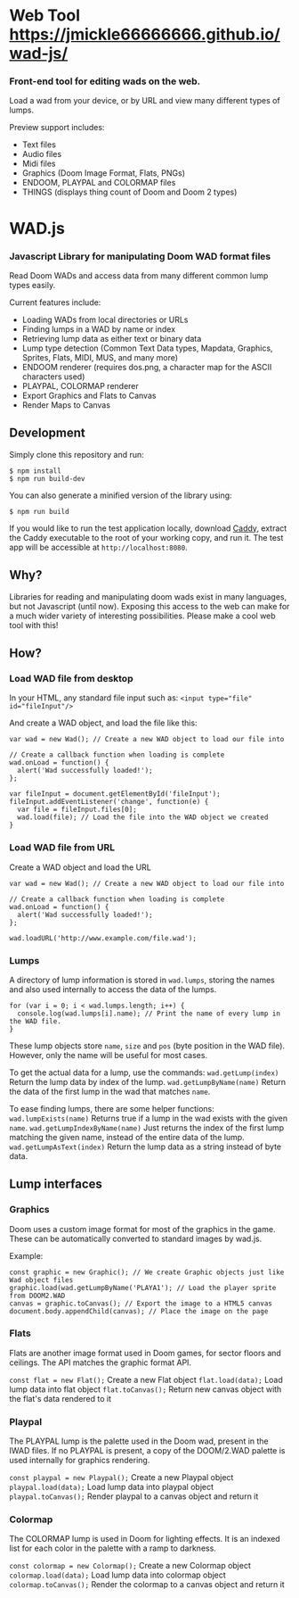 # Web Tool <https://jmickle66666666.github.io/wad-js/>

### Front-end tool for editing wads on the web.

Load a wad from your device, or by URL and view many different types of lumps.

Preview support includes:

-   Text files
-   Audio files
-   Midi files
-   Graphics (Doom Image Format, Flats, PNGs)
-   ENDOOM, PLAYPAL and COLORMAP files
-   THINGS (displays thing count of Doom and Doom 2 types)

# WAD.js

### Javascript Library for manipulating Doom WAD format files

Read Doom WADs and access data from many different common lump types easily.

Current features include:

-   Loading WADs from local directories or URLs
-   Finding lumps in a WAD by name or index
-   Retrieving lump data as either text or binary data
-   Lump type detection (Common Text Data types, Mapdata, Graphics, Sprites, Flats, MIDI, MUS, and many more)
-   ENDOOM renderer (requires dos.png, a character map for the ASCII characters used)
-   PLAYPAL, COLORMAP renderer
-   Export Graphics and Flats to Canvas
-   Render Maps to Canvas

## Development

Simply clone this repository and run:

```
$ npm install
$ npm run build-dev
```

You can also generate a minified version of the library using:

```
$ npm run build
```

If you would like to run the test application locally, download [Caddy](https://caddyserver.com/), extract the Caddy executable to the root of your working copy, and run it. The test app will be accessible at `http://localhost:8080`.

## Why?

Libraries for reading and manipulating doom wads exist in many languages, but not Javascript (until now). Exposing this access to the web can make for a much wider variety of interesting possibilities. Please make a cool web tool with this!

## How?

### Load WAD file from desktop

In your HTML, any standard file input such as:
`<input type="file" id="fileInput"/>`

And create a WAD object, and load the file like this:

```
var wad = new Wad(); // Create a new WAD object to load our file into

// Create a callback function when loading is complete
wad.onLoad = function() {
  alert('Wad successfully loaded!');
};

var fileInput = document.getElementById('fileInput');
fileInput.addEventListener('change', function(e) {
  var file = fileInput.files[0];
  wad.load(file); // Load the file into the WAD object we created
}
```

### Load WAD file from URL

Create a WAD object and load the URL

```
var wad = new Wad(); // Create a new WAD object to load our file into

// Create a callback function when loading is complete
wad.onLoad = function() {
  alert('Wad successfully loaded!');
};

wad.loadURL('http://www.example.com/file.wad');
```

### Lumps

A directory of lump information is stored in `wad.lumps`, storing the names and also used internally to access the data of the lumps.

```
for (var i = 0; i < wad.lumps.length; i++) {
  console.log(wad.lumps[i].name); // Print the name of every lump in the WAD file.
}
```

These lump objects store `name`, `size` and `pos` (byte position in the WAD file). However, only the name will be useful for most cases.

To get the actual data for a lump, use the commands:
`wad.getLump(index)`
Return the lump data by index of the lump.
`wad.getLumpByName(name)`
Return the data of the first lump in the wad that matches `name`.

To ease finding lumps, there are some helper functions:
`wad.lumpExists(name)`
Returns true if a lump in the wad exists with the given `name`.
`wad.getLumpIndexByName(name)`
Just returns the index of the first lump matching the given name, instead of the entire data of the lump.
`wad.getLumpAsText(index)`
Return the lump data as a string instead of byte data.

## Lump interfaces

### Graphics

Doom uses a custom image format for most of the graphics in the game. These can be automatically converted to standard images by wad.js.

Example:

```
const graphic = new Graphic(); // We create Graphic objects just like Wad object files
graphic.load(wad.getLumpByName('PLAYA1'); // Load the player sprite from DOOM2.WAD
canvas = graphic.toCanvas(); // Export the image to a HTML5 canvas
document.body.appendChild(canvas); // Place the image on the page
```

### Flats

Flats are another image format used in Doom games, for sector floors and ceilings. The API matches the graphic format API.

`const flat = new Flat();`
Create a new Flat object
`flat.load(data);`
Load lump data into flat object
`flat.toCanvas();`
Return new canvas object with the flat's data rendered to it

### Playpal

The PLAYPAL lump is the palette used in the Doom wad, present in the IWAD files. If no PLAYPAL is present, a copy of the DOOM/2.WAD palette is used internally for graphics rendering.

`const playpal = new Playpal();`
Create a new Playpal object
`playpal.load(data);`
Load lump data into playpal object
`playpal.toCanvas();`
Render playpal to a canvas object and return it

### Colormap

The COLORMAP lump is used in Doom for lighting effects. It is an indexed list for each color in the palette with a ramp to darkness.

`const colormap = new Colormap();`
Create a new Colormap object
`colormap.load(data);`
Load lump data into colormap object
`colormap.toCanvas();`
Render the colormap to a canvas object and return it
